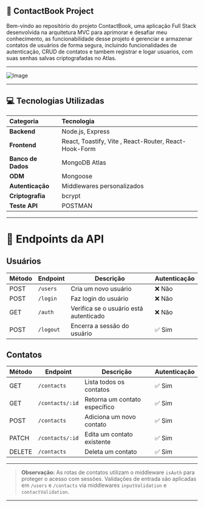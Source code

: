 ## 📓 ContactBook Project  

<p>Bem-vindo ao repositório do projeto ContactBook, uma aplicação Full Stack desenvolvida na arquitetura MVC para aprimorar e desafiar meu conhecimento, as funcionabilidade desse projeto é gerenciar e armazenar contatos de usuários de forma segura, incluindo funcionalidades de autenticação, CRUD de contatos e tambem registrar e logar usuarios, com suas senhas salvas criptografadas no Atlas.</p>

---


![Image](https://github.com/user-attachments/assets/d7be5015-1211-46bf-a76d-73b9537153fe)


---

## 💻 Tecnologias Utilizadas 

| Categoria | Tecnologia |
| :--- | :--- |
| **Backend** | Node.js, Express |
| **Frontend** | React, Toastify, Vite , React-Router, React-Hook-Form |
| **Banco de Dados** | MongoDB Atlas |
| **ODM** | Mongoose |
| **Autenticação** | Middlewares personalizados |
| **Criptografia** | bcrypt |
| **Teste API** | POSTMAN |


---

# 📄 Endpoints da API

## **Usuários**

| Método | Endpoint    | Descrição                           | Autenticação |
|--------|-------------|-------------------------------------|--------------|
| POST   | `/users`    | Cria um novo usuário                | ❌ Não       |
| POST   | `/login`    | Faz login do usuário                | ❌ Não       |
| GET    | `/auth`     | Verifica se o usuário está autenticado | ❌ Não    |
| POST   | `/logout`   | Encerra a sessão do usuário         | ✅ Sim       |

## **Contatos**

| Método | Endpoint         | Descrição                      | Autenticação |
|--------|------------------|--------------------------------|--------------|
| GET    | `/contacts`      | Lista todos os contatos        | ✅ Sim       |
| GET    | `/contacts/:id`  | Retorna um contato específico  | ✅ Sim       |
| POST   | `/contacts`      | Adiciona um novo contato       | ✅ Sim       |
| PATCH  | `/contacts/:id`  | Edita um contato existente     | ✅ Sim       |
| DELETE | `/contacts`      | Deleta um contato              | ✅ Sim       |

---

> **Observação:** As rotas de contatos utilizam o middleware `isAuth` para proteger o acesso com sessões. Validações de entrada são aplicadas em `/users` e `/contacts` via middlewares `inputValidation` e `contactValidation`.

---



